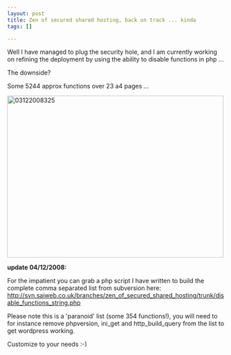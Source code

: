 ```yaml
--- 
layout: post
title: Zen of secured shared hosting, back on track ... kinda
tags: []

---
```

Well I have managed to plug the security hole, and I am currently working on refining the deployment by using the ability to disable functions in php ...

The downside?

Some 5244 approx functions over 23 a4 pages ...

<a title="03122008325 by Ascrethy, on Flickr" href="http://www.flickr.com/photos/31732936@N06/3079949402/"><img src="http://farm4.static.flickr.com/3216/3079949402_9b0b492a6c.jpg" alt="03122008325" width="500" height="375" /></a>

<strong>update 04/12/2008:</strong>

For the impatient you can grab a php script I have written to build the complete comma separated list from subversion here: <a href="http://svn.saiweb.co.uk/branches/zen_of_secured_shared_hosting/trunk/disable_functions_string.php">http://svn.saiweb.co.uk/branches/zen_of_secured_shared_hosting/trunk/disable_functions_string.php
</a>

Please note this is a 'paranoid' list (some 354 functions!), you will need to for instance remove phpversion, ini_get and http_build_query from the list to get wordpress working.

Customize to your needs :-)

